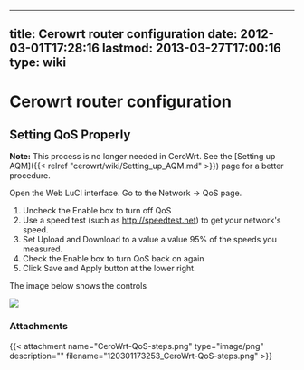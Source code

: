 
---
title: Cerowrt router configuration
date: 2012-03-01T17:28:16
lastmod: 2013-03-27T17:00:16
type: wiki
---
Cerowrt router configuration
============================

Setting QoS Properly
--------------------

**Note:** This process is no longer needed in CeroWrt. See the
[Setting up AQM]({{< relref "cerowrt/wiki/Setting_up_AQM.md" >}}) page for a better procedure.

Open the Web LuCI interface. Go to the Network -&gt; QoS page.

1.  Uncheck the Enable box to turn off QoS
2.  Use a speed test (such as http://speedtest.net) to get your
    network's speed.
3.  Set Upload and Download to a value a value 95% of the speeds
    you measured.
4.  Check the Enable box to turn QoS back on again
5.  Click Save and Apply button at the lower right.

The image below shows the controls

![](CeroWrt-QoS-steps.png)

### Attachments
{{< attachment name="CeroWrt-QoS-steps.png" type="image/png" description="" filename="120301173253_CeroWrt-QoS-steps.png" >}}
